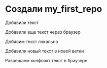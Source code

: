 # Создали  my_first_repo
 
Добавили текст

Добавили еще текст через браузер

Добавим текст локально

Добавили новый текст в новой ветки

Разрешаем конфликт  текст в браузере

